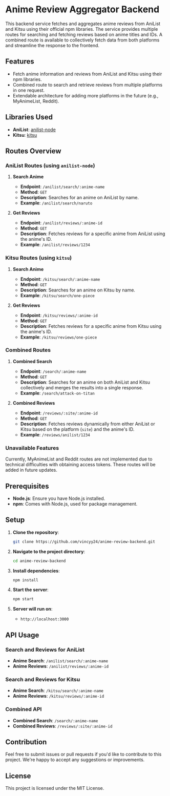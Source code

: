 # Anime Review Aggregator Backend

This backend service fetches and aggregates anime reviews from AniList and Kitsu using their official npm libraries. The service provides multiple routes for searching and fetching reviews based on anime titles and IDs. A combined route is available to collectively fetch data from both platforms and streamline the response to the frontend.

## Features

-   Fetch anime information and reviews from AniList and Kitsu using their npm libraries.
-   Combined route to search and retrieve reviews from multiple platforms in one request.
-   Extendable architecture for adding more platforms in the future (e.g., MyAnimeList, Reddit).

## Libraries Used

-   **AniList**: [anilist-node](https://www.npmjs.com/package/anilist-node)
-   **Kitsu**: [kitsu](https://www.npmjs.com/package/kitsu)

## Routes Overview

### AniList Routes (using `anilist-node`)

1. **Search Anime**

    - **Endpoint**: `/anilist/search/:anime-name`
    - **Method**: `GET`
    - **Description**: Searches for an anime on AniList by name.
    - **Example**: `/anilist/search/naruto`

2. **Get Reviews**
    - **Endpoint**: `/anilist/reviews/:anime-id`
    - **Method**: `GET`
    - **Description**: Fetches reviews for a specific anime from AniList using the anime's ID.
    - **Example**: `/anilist/reviews/1234`

### Kitsu Routes (using `kitsu`)

1. **Search Anime**

    - **Endpoint**: `/kitsu/search/:anime-name`
    - **Method**: `GET`
    - **Description**: Searches for an anime on Kitsu by name.
    - **Example**: `/kitsu/search/one-piece`

2. **Get Reviews**
    - **Endpoint**: `/kitsu/reviews/:anime-id`
    - **Method**: `GET`
    - **Description**: Fetches reviews for a specific anime from Kitsu using the anime's ID.
    - **Example**: `/kitsu/reviews/one-piece`

### Combined Routes

1. **Combined Search**

    - **Endpoint**: `/search/:anime-name`
    - **Method**: `GET`
    - **Description**: Searches for an anime on both AniList and Kitsu collectively and merges the results into a single response.
    - **Example**: `/search/attack-on-titan`

2. **Combined Reviews**
    - **Endpoint**: `/reviews/:site/:anime-id`
    - **Method**: `GET`
    - **Description**: Fetches reviews dynamically from either AniList or Kitsu based on the platform (`site`) and the anime's ID.
    - **Example**: `/reviews/anilist/1234`

### Unavailable Features

Currently, MyAnimeList and Reddit routes are not implemented due to technical difficulties with obtaining access tokens. These routes will be added in future updates.

## Prerequisites

-   **Node.js**: Ensure you have Node.js installed.
-   **npm**: Comes with Node.js, used for package management.

## Setup

1. **Clone the repository**:

    ```bash
    git clone https://github.com/vincyy24/anime-review-backend.git
    ```

2. **Navigate to the project directory**:

    ```bash
    cd anime-review-backend
    ```

3. **Install dependencies**:

    ```bash
    npm install
    ```

4. **Start the server**:

    ```bash
    npm start
    ```

5. **Server will run on**:
    - `http://localhost:3000`

## API Usage

### Search and Reviews for AniList

-   **Anime Search**: `/anilist/search/:anime-name`
-   **Anime Reviews**: `/anilist/reviews/:anime-id`

### Search and Reviews for Kitsu

-   **Anime Search**: `/kitsu/search/:anime-name`
-   **Anime Reviews**: `/kitsu/reviews/:anime-id`

### Combined API

-   **Combined Search**: `/search/:anime-name`
-   **Combined Reviews**: `/reviews/:site/:anime-id`

## Contribution

Feel free to submit issues or pull requests if you'd like to contribute to this project. We're happy to accept any suggestions or improvements.

## License

This project is licensed under the MIT License.
